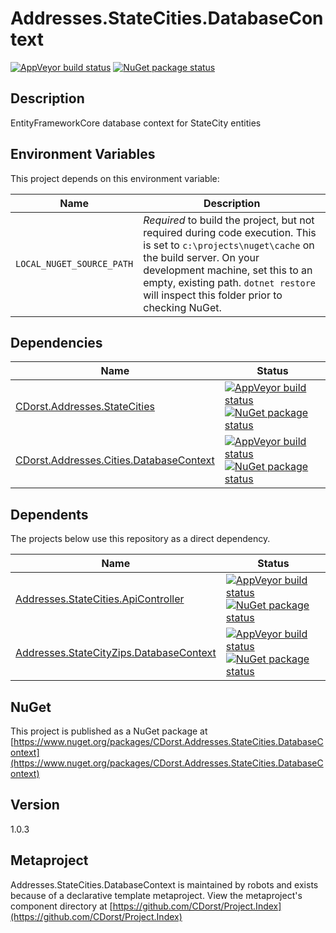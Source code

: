 # Addresses.StateCities.DatabaseContext

[![AppVeyor build status](https://img.shields.io/appveyor/ci/cdorst/addresses-statecities-databasecontext.svg?label=AppVeyor&style=for-the-badge)](https://ci.appveyor.com/project/cdorst/addresses-statecities-databasecontext)
[![NuGet package status](https://img.shields.io/nuget/v/CDorst.Addresses.StateCities.DatabaseContext.svg?label=NuGet&style=for-the-badge)](https://www.nuget.org/packages/CDorst.Addresses.StateCities.DatabaseContext)

## Description

EntityFrameworkCore database context for StateCity entities

## Environment Variables

This project depends on this environment variable:

Name | Description
---- | -----------
`LOCAL_NUGET_SOURCE_PATH` | *Required* to build the project, but not required during code execution. This is set to `c:\projects\nuget\cache` on the build server. On your development machine, set this to an empty, existing path. `dotnet restore` will inspect this folder prior to checking NuGet.

## Dependencies

Name | Status
---- | ------
[CDorst.Addresses.StateCities](https://github.com/CDorst/Addresses.StateCities) | [![AppVeyor build status](https://img.shields.io/appveyor/ci/cdorst/addresses-statecities.svg?label=AppVeyor&style=flat-square)](https://ci.appveyor.com/project/cdorst/addresses-statecities) [![NuGet package status](https://img.shields.io/nuget/v/CDorst.Addresses.StateCities.svg?label=NuGet&style=flat-square)](https://www.nuget.org/packages/CDorst.Addresses.StateCities)
[CDorst.Addresses.Cities.DatabaseContext](https://github.com/CDorst/Addresses.Cities.DatabaseContext) | [![AppVeyor build status](https://img.shields.io/appveyor/ci/cdorst/addresses-cities-databasecontext.svg?label=AppVeyor&style=flat-square)](https://ci.appveyor.com/project/cdorst/addresses-cities-databasecontext) [![NuGet package status](https://img.shields.io/nuget/v/CDorst.Addresses.Cities.DatabaseContext.svg?label=NuGet&style=flat-square)](https://www.nuget.org/packages/CDorst.Addresses.Cities.DatabaseContext)

## Dependents

The projects below use this repository as a direct dependency.

Name | Status
---- | ------
[Addresses.StateCities.ApiController](https://github.com/CDorst/Addresses.StateCities.ApiController) | [![AppVeyor build status](https://img.shields.io/appveyor/ci/cdorst/addresses-statecities-apicontroller.svg?label=AppVeyor&style=flat-square)](https://ci.appveyor.com/project/cdorst/addresses-statecities-apicontroller) [![NuGet package status](https://img.shields.io/nuget/v/CDorst.Addresses.StateCities.ApiController.svg?label=NuGet&style=flat-square)](https://www.nuget.org/packages/CDorst.Addresses.StateCities.ApiController)
[Addresses.StateCityZips.DatabaseContext](https://github.com/CDorst/Addresses.StateCityZips.DatabaseContext) | [![AppVeyor build status](https://img.shields.io/appveyor/ci/cdorst/addresses-statecityzips-databasecontext.svg?label=AppVeyor&style=flat-square)](https://ci.appveyor.com/project/cdorst/addresses-statecityzips-databasecontext) [![NuGet package status](https://img.shields.io/nuget/v/CDorst.Addresses.StateCityZips.DatabaseContext.svg?label=NuGet&style=flat-square)](https://www.nuget.org/packages/CDorst.Addresses.StateCityZips.DatabaseContext)

## NuGet


This project is published as a NuGet package at [https://www.nuget.org/packages/CDorst.Addresses.StateCities.DatabaseContext](https://www.nuget.org/packages/CDorst.Addresses.StateCities.DatabaseContext)

## Version

1.0.3

## Metaproject

Addresses.StateCities.DatabaseContext is maintained by robots and exists because of a declarative template metaproject. View the metaproject's component directory at [https://github.com/CDorst/Project.Index](https://github.com/CDorst/Project.Index)

